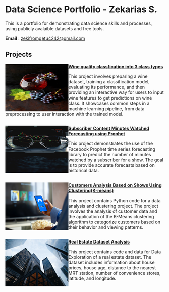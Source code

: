 # Data Science Portfolio - Zekarias S.
This is a portfolio for demonstrating data science skills and processes, using publicly avalaible datasets and free tools.

**Email** : [zekifromgetu4242@gmail.com](zekifromgetu4242@gmail.com)

## Projects
<img align="left" width="200" height="150" src="image/wine.image.jpg"> **[Wine quality classfication into 3 class types](https://github.com/zekarias4242/wine_quality.git)**

This project involves preparing a wine dataset, training a classification model, evaluating its performance, and then providing an interactive way for users to input wine features to get predictions on wine class. It showcases common steps in a machine learning pipeline, from data preprocessing to user interaction with the trained model.


##
<img align="left" width="200" height="150" src="image/forecast.image.jpg"> **[Subscriber Content Minutes Watched Forecasting using Prophet](https://github.com/zekarias4242/Fb_Prophet_main.git)**

This project demonstrates the use of the Facebook Prophet time series forecasting library to predict the number of minutes watched by a subscriber for a show. The goal is to provide accurate forecasts based on historical data.

##
<img align="left" width="200" height="150" src="image/k_means.image.jpg"> **[Customers Analysis Based on Shows Using Clustering(K-means)](https://github.com/zekarias4242/K_means_main.git)**

This project contains Python code for a data analysis and clustering project. The project involves the analysis of customer data and the application of the K-Means clustering algorithm to categorize customers based on their behavior and viewing patterns.

##
<img align="left" width="200" height="150" src="image/realestate.image.jpg"> **[Real Estate Dataset Analysis](https://github.com/zekarias4242/real_estate.git)**

This project contains code and data for Data Exploration of a real estate dataset. The dataset includes information about house prices, house age, distance to the nearest MRT station, number of convenience stores, latitude, and longitude.
